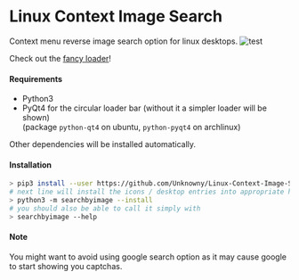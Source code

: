 # Linux Context Image Search
Context menu reverse image search option for linux desktops.
![test](https://i.imgur.com/0eGceKd.png)

Check out the [fancy loader](https://my.mixtape.moe/ldhhbk.webm)!

#### Requirements
* Python3
* PyQt4 for the circular loader bar (without it a simpler loader will be shown)  
  (package `python-qt4` on ubuntu, `python-pyqt4` on archlinux)

Other dependencies will be installed automatically.

#### Installation
```bash
> pip3 install --user https://github.com/Unknowny/Linux-Context-Image-Search/archive/master.zip
# next line will install the icons / desktop entries into appropriate home directories
> python3 -m searchbyimage --install
# you should also be able to call it simply with
> searchbyimage --help
```

#### Note
You might want to avoid using google search option as it may cause google to start showing you captchas.
